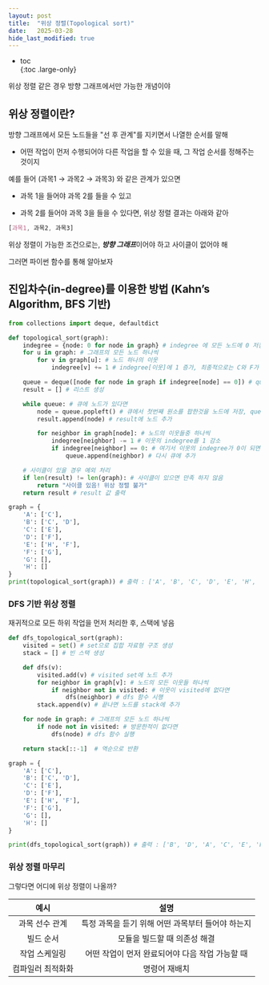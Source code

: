 ```yaml
---
layout: post
title:  "위상 정렬(Topological sort)"
date:   2025-03-28
hide_last_modified: true
---
```


* toc  
{:toc .large-only}

위상 정렬 같은 경우 방향 그래프에서만 가능한 개념이야

## 위상 정렬이란?

방향 그래프에서 모든 노드들을 "선 후 관계"를 지키면서 나열한 순서를 말해

- 어떤 작업이 먼저 수행되어야 다른 작업을 할 수 있을 때, 그 작업 순서를 정해주는 것이지

예를 들어 (과목1 → 과목2 → 과목3) 와 같은 관계가 있으면

- 과목 1을 들어야 과목 2를 들을 수 있고

- 과목 2를 들어야 과목 3을 들을 수 있다면, 위상 정렬 결과는 아래와 같아

~~~css
[과목1, 과목2, 과목3]
~~~

위상 정렬이 가능한 조건으로는, ***방향 그래프***이어야 하고 사이클이 없어야 해

그러면 파이썬 함수를 통해 알아보자

## 진입차수(in-degree)를 이용한 방법 (Kahn’s Algorithm, BFS 기반)

~~~python
from collections import deque, defaultdict

def topological_sort(graph):
    indegree = {node: 0 for node in graph} # indegree 에 모든 노드에 0 저장
    for u in graph: # 그래프의 모든 노드 하나씩
        for v in graph[u]: # 노드 하나의 이웃
            indegree[v] += 1 # indegree[이웃]에 1 증가, 최종적으로는 C와 F가 값이 많다

    queue = deque([node for node in graph if indegree[node] == 0]) # queue라는 데크에 indegree[node] == 0 인 것들을 추가 (A,B)
    result = [] # 리스트 생성

    while queue: # 큐에 노드가 있다면
        node = queue.popleft() # 큐에서 첫번째 원소를 팝한것을 노드에 저장, queue -1
        result.append(node) # result에 노드 추가

        for neighbor in graph[node]: # 노드의 이웃들중 하나씩
            indegree[neighbor] -= 1 # 이웃의 indegree를 1 감소
            if indegree[neighbor] == 0: # 여기서 이웃의 indegree가 0이 되면
                queue.append(neighbor) # 다시 큐에 추가

    # 사이클이 있을 경우 예외 처리
    if len(result) != len(graph): # 사이클이 있으면 만족 하지 않음
        return "사이클 있음! 위상 정렬 불가"
    return result # result 값 출력

graph = {
    'A': ['C'],
    'B': ['C', 'D'],
    'C': ['E'],
    'D': ['F'],
    'E': ['H', 'F'],
    'F': ['G'],
    'G': [],
    'H': []
}
print(topological_sort(graph)) # 출력 : ['A', 'B', 'C', 'D', 'E', 'H', 'F', 'G']
~~~

### DFS 기반 위상 정렬

재귀적으로 모든 하위 작업을 먼저 처리한 후, 스택에 넣음

~~~python
def dfs_topological_sort(graph):
    visited = set() # set으로 집합 자료형 구조 생성
    stack = [] # 빈 스택 생성

    def dfs(v):
        visited.add(v) # visited set에 노드 추가 
        for neighbor in graph[v]: # 노드의 모든 이웃들 하나씩
            if neighbor not in visited: # 이웃이 visited에 없다면
                dfs(neighbor) # dfs 함수 시행
        stack.append(v) # 끝나면 노드를 stack에 추가

    for node in graph: # 그래프의 모든 노드 하나씩
        if node not in visited: # 방문한적이 없다면
            dfs(node) # dfs 함수 실행

    return stack[::-1]  # 역순으로 반환

graph = {
    'A': ['C'],
    'B': ['C', 'D'],
    'C': ['E'],
    'D': ['F'],
    'E': ['H', 'F'],
    'F': ['G'],
    'G': [],
    'H': []
}

print(dfs_topological_sort(graph)) # 출력 : ['B', 'D', 'A', 'C', 'E', 'F', 'G', 'H']
~~~

### 위상 정렬 마무리

그렇다면 어디에 위상 정렬이 나올까?

| 예시 | 설명 |
|:---:|:---:|
| 과목 선수 관계 | 특정 과목을 듣기 위해 어떤 과목부터 들어야 하는지 |
| 빌드 순서 | 모듈을 빌드할 때 의존성 해결 |
| 작업 스케일링 | 어떤 작업이 먼저 완료되어야 다음 작업 가능할 때 |
| 컴파일러 최적화화 | 명령어 재배치 |
